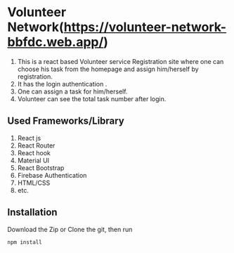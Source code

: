 # Volunteer Network(https://volunteer-network-bbfdc.web.app/) #

1. This is a react based Volunteer service Registration site where one can choose his task from the homepage and assign him/herself by registration. 
2. It has the login authentication .
3. One can assign a task for him/herself.
4. Volunteer can see the total task number after login.



## Used Frameworks/Library


1. React js
2. React Router
3. React hook
4. Material UI
5. React Bootstrap
6. Firebase Authentication
7. HTML/CSS
8. etc.


## Installation
Download the Zip or Clone the git, then run

`npm install`

